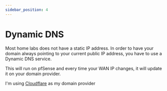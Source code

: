```yaml
---
sidebar_position: 4
---
```


# Dynamic DNS

Most home labs does not have a static IP address. In order to have your domain always pointing to your current public IP address,
you have to use a Dynamic DNS service.

This will run on pfSense and every time your WAN IP changes, it will update it on your domain provider.

I'm using [Cloudflare](https://cloudflare.com) as my domain provider
